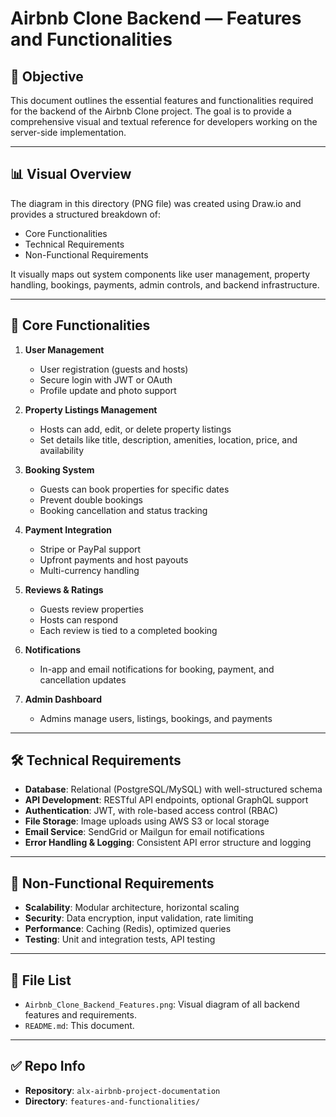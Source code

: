# Airbnb Clone Backend — Features and Functionalities

## 📌 Objective

This document outlines the essential features and functionalities required for the backend of the Airbnb Clone project. The goal is to provide a comprehensive visual and textual reference for developers working on the server-side implementation.

---

## 📊 Visual Overview

The diagram in this directory (PNG file) was created using Draw.io and provides a structured breakdown of:

- Core Functionalities
- Technical Requirements
- Non-Functional Requirements

It visually maps out system components like user management, property handling, bookings, payments, admin controls, and backend infrastructure.

---

## 🔑 Core Functionalities

1. **User Management**
   - User registration (guests and hosts)
   - Secure login with JWT or OAuth
   - Profile update and photo support

2. **Property Listings Management**
   - Hosts can add, edit, or delete property listings
   - Set details like title, description, amenities, location, price, and availability

3. **Booking System**
   - Guests can book properties for specific dates
   - Prevent double bookings
   - Booking cancellation and status tracking

4. **Payment Integration**
   - Stripe or PayPal support
   - Upfront payments and host payouts
   - Multi-currency handling

5. **Reviews & Ratings**
   - Guests review properties
   - Hosts can respond
   - Each review is tied to a completed booking

6. **Notifications**
   - In-app and email notifications for booking, payment, and cancellation updates

7. **Admin Dashboard**
   - Admins manage users, listings, bookings, and payments

---

## 🛠️ Technical Requirements

- **Database**: Relational (PostgreSQL/MySQL) with well-structured schema
- **API Development**: RESTful API endpoints, optional GraphQL support
- **Authentication**: JWT, with role-based access control (RBAC)
- **File Storage**: Image uploads using AWS S3 or local storage
- **Email Service**: SendGrid or Mailgun for email notifications
- **Error Handling & Logging**: Consistent API error structure and logging

---

## 🚀 Non-Functional Requirements

- **Scalability**: Modular architecture, horizontal scaling
- **Security**: Data encryption, input validation, rate limiting
- **Performance**: Caching (Redis), optimized queries
- **Testing**: Unit and integration tests, API testing

---

## 📁 File List

- `Airbnb_Clone_Backend_Features.png`: Visual diagram of all backend features and requirements.
- `README.md`: This document.

---

## ✅ Repo Info

- **Repository**: `alx-airbnb-project-documentation`
- **Directory**: `features-and-functionalities/`
